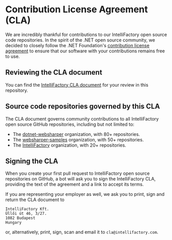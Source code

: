 # Contribution License Agreement (CLA)

We are incredibly thankful for contributions to our IntelliFactory open source code repositories. In the spirit
of the .NET open source community, we decided to closely follow the .NET Foundation's [contribution license agreement](https://github.com/dotnet-foundation/foundation/blob/master/guidance/net-foundation-contribution-license-agreement.pdf)
to ensure that our software with your contributions remains free to use.

## Reviewing the CLA document

You can find the [IntelliFactory CLA document](CLA.md) for your review in this repository.

## Source code repositories governed by this CLA

The CLA document governs community contributions to all IntelliFactory open source GitHub repositories, including but not
limited to:

 * The [dotnet-websharper](https://github.com/dotnet-websharper) organization, with 80+ repositories.
 * The [websharper-samples](https://github.com/websharper-samples) organization, with 50+ repositories.
 * The [IntelliFactory](https://github.com/IntelliFactory) organization, with 20+ repositories.

## Signing the CLA

When you create your first pull request to IntelliFactory open source repositories on GitHub, a bot will ask you to sign
the IntelliFactory CLA, providing the text of the agreement and a link to accept its terms.

If you are representing your employer as well, we ask you to print, sign and return the CLA document to

    IntelliFactory Kft.
    Üllői út 46, 3/27.
    1082 Budapest
    Hungary

or, alternatively, print, sign, scan and email it to `cla@intellifactory.com`.

